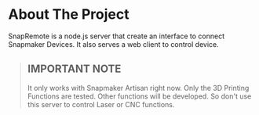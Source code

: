 # About The Project

SnapRemote is a node.js server that create an interface to connect Snapmaker Devices. It also serves a web client to
control device.


> ## IMPORTANT NOTE
> It only works with Snapmaker Artisan right now. Only the 3D Printing Functions are tested. Other functions will be
> developed. So don't use this server to control Laser or CNC functions.

